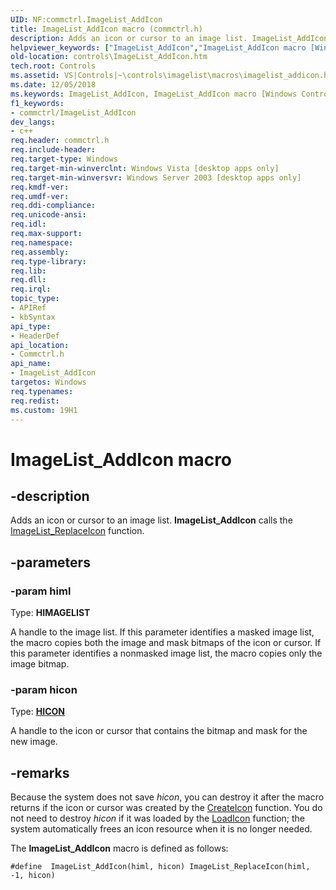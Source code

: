 ```yaml
---
UID: NF:commctrl.ImageList_AddIcon
title: ImageList_AddIcon macro (commctrl.h)
description: Adds an icon or cursor to an image list. ImageList_AddIcon calls the ImageList_ReplaceIcon function.helpviewer_keywords: ["ImageList_AddIcon","ImageList_AddIcon macro [Windows Controls]","_win32_ImageList_AddIcon","_win32_ImageList_AddIcon_cpp","commctrl/ImageList_AddIcon","controls.ImageList_AddIcon","controls._win32_ImageList_AddIcon"]
old-location: controls\ImageList_AddIcon.htm
tech.root: Controls
ms.assetid: VS|Controls|~\controls\imagelist\macros\imagelist_addicon.htm
ms.date: 12/05/2018
ms.keywords: ImageList_AddIcon, ImageList_AddIcon macro [Windows Controls], _win32_ImageList_AddIcon, _win32_ImageList_AddIcon_cpp, commctrl/ImageList_AddIcon, controls.ImageList_AddIcon, controls._win32_ImageList_AddIcon
f1_keywords:
- commctrl/ImageList_AddIcon
dev_langs:
- c++
req.header: commctrl.h
req.include-header: 
req.target-type: Windows
req.target-min-winverclnt: Windows Vista [desktop apps only]
req.target-min-winversvr: Windows Server 2003 [desktop apps only]
req.kmdf-ver: 
req.umdf-ver: 
req.ddi-compliance: 
req.unicode-ansi: 
req.idl: 
req.max-support: 
req.namespace: 
req.assembly: 
req.type-library: 
req.lib: 
req.dll: 
req.irql: 
topic_type:
- APIRef
- kbSyntax
api_type:
- HeaderDef
api_location:
- Commctrl.h
api_name:
- ImageList_AddIcon
targetos: Windows
req.typenames: 
req.redist: 
ms.custom: 19H1
---
```


# ImageList_AddIcon macro


## -description


Adds an icon or cursor to an image list. <b>ImageList_AddIcon</b> calls the <a href="https://docs.microsoft.com/windows/desktop/api/commctrl/nf-commctrl-imagelist_replaceicon">ImageList_ReplaceIcon</a> function. 


## -parameters




### -param himl

Type: <b>HIMAGELIST</b>

A handle to the image list. If this parameter identifies a masked image list, the macro copies both the image and mask bitmaps of the icon or cursor. If this parameter identifies a nonmasked image list, the macro copies only the image bitmap. 


### -param hicon

Type: <b><a href="https://docs.microsoft.com/windows/desktop/WinProg/windows-data-types">HICON</a></b>

A handle to the icon or cursor that contains the bitmap and mask for the new image. 


## -remarks



Because the system does not save 
				<i>hicon</i>, you can destroy it after the macro returns if the icon or cursor was created by the <a href="https://docs.microsoft.com/windows/desktop/api/winuser/nf-winuser-createicon">CreateIcon</a> function. You do not need to destroy <i>hicon</i> if it was loaded by the <a href="https://docs.microsoft.com/windows/desktop/api/winuser/nf-winuser-loadicona">LoadIcon</a> function; the system automatically frees an icon resource when it is no longer needed. 

The <b>ImageList_AddIcon</b> macro is defined as follows: 

<pre class="syntax" xml:space="preserve"><code>#define  ImageList_AddIcon(himl, hicon) ImageList_ReplaceIcon(himl, -1, hicon)</code></pre>


